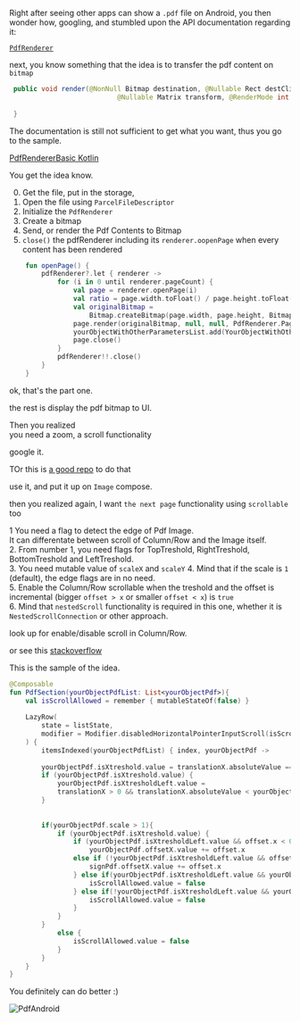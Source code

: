 Right after seeing other apps can show a `.pdf` file on Android, you then wonder how, googling, and stumbled upon the API documentation regarding it:

[`PdfRenderer`](https://developer.android.com/reference/android/graphics/pdf/PdfRenderer)  

next, you know something that the idea is to transfer the pdf content on `bitmap`

```PdfRenderer.java
 public void render(@NonNull Bitmap destination, @Nullable Rect destClip,
                           @Nullable Matrix transform, @RenderMode int renderMode) {
                          
 }
```

The documentation is still not sufficient to get what you want, thus you go to the sample.

[PdfRendererBasic Kotlin](https://github.com/android/graphics-samples/tree/main/PdfRendererBasic)

You get the idea know.

0. Get the file, put in the storage,
1. Open the file using `ParcelFileDescriptor`
2. Initialize the `PdfRenderer`
3. Create a bitmap
4. Send, or render the Pdf Contents to Bitmap
5. `close()` the pdfRenderer including its `renderer.oopenPage` when every content has been rendered

```PdfService.kt
    fun openPage() {
        pdfRenderer?.let { renderer ->
            for (i in 0 until renderer.pageCount) {
                val page = renderer.openPage(i)
                val ratio = page.width.toFloat() / page.height.toFloat()
                val originalBitmap =
                    Bitmap.createBitmap(page.width, page.height, Bitmap.Config.ARGB_8888)
                page.render(originalBitmap, null, null, PdfRenderer.Page.RENDER_MODE_FOR_DISPLAY)
                yourObjectWithOtherParametersList.add(YourObjectWithOtherParameters(bitmap = originalBitmap))
                page.close()
            }
            pdfRenderer!!.close()
        }
    }
```

ok, that's the part one.

the rest is display the pdf bitmap to UI.

Then you realized  
you need a zoom, a scroll functionality  

google it.  
  
TOr this is [a good repo](https://github.com/umutsoysl/ComposeZoomableImage) to do that  
  
use it, and put it up on `Image` compose.
  
then you realized again, I want `the next page` functionality using `scrollable` too
  
1  You need a flag to detect the edge of Pdf Image.  
It can differentate between scroll of Column/Row and the Image itself.   
2. From number 1, you need flags for TopTreshold, RightTreshold, BottomTreshold and LeftTreshold.  
3. You need mutable value of `scaleX` and `scaleY`
4. Mind that if the scale is `1` (default), the edge flags are in no need.  
5. Enable the Column/Row scrollable when the treshold and the offset is incremental (bigger `offset > x` or smaller `offset < x`) is `true`  
6. Mind that `nestedScroll` functionality is required in this one, whether it is `NestedScrollConnection` or other approach.

look up for enable/disable scroll in Column/Row.
  
or see this [stackoverflow](https://stackoverflow.com/a/69328009)  
  
This is the sample of the idea.  

```ScrollablePdfPage.kt
@Composable
fun PdfSection(yourObjectPdfList: List<yourObjectPdf>){
    val isScrollAllowed = remember { mutableStateOf(false) }
        
    LazyRow(
        state = listState,
        modifier = Modifier.disabledHorizontalPointerInputScroll(isScrollAllowed.value)
    ) {
        itemsIndexed(yourObjectPdfList) { index, yourObjectPdf ->
                
        yourObjectPdf.isXtreshold.value = translationX.absoluteValue == (scaleX / -0.005f).absoluteValue
        if (yourObjectPdf.isXtreshold.value) {
            yourObjectPdf.isXtresholdLeft.value =
            translationX > 0 && translationX.absoluteValue < yourObjectPdf.offsetX.value
        }
                                        
                
        if(yourObjectPdf.scale > 1){
            if (yourObjectPdf.isXtreshold.value) {
                if (yourObjectPdf.isXtresholdLeft.value && offset.x < 0)
                    yourObjectPdf.offsetX.value += offset.x
                else if (!yourObjectPdf.isXtresholdLeft.value && offset.x > 0) {
                    signPdf.offsetX.value += offset.x
                } else if(yourObjectPdf.isXtresholdLeft.value && yourObjectPdf.offsetX.value <= yourObjectPdf.offsetX.value+offset.x ){
                    isScrollAllowed.value = false
                } else if(!yourObjectPdf.isXtresholdLeft.value && yourObjectPdf.offsetX.value >= yourObjectPdf.offsetX.value+offset.x ){
                    isScrollAllowed.value = false
                }
            }
        }
            else {
                isScrollAllowed.value = false
            }
        }       
    }
}

```

You definitely can do better :)  

![PdfAndroid](https://i.postimg.cc/t4yQvBZc/Record-2022-03-06-22-06-55-408.gif)
